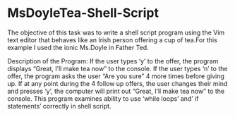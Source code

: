 # MsDoyleTea-Shell-Script

The objective of this task was to write a shell script program using the Vim text editor that behaves like an Irish person offering a cup of tea.For this example I used the ionic Ms.Doyle in Father Ted.

Description of the Program:
If the user types ‘y’ to the offer, the program displays “Great, I’ll make tea now” to the console. If the user types ‘n’ to the offer, the program asks the user “Are you sure” 4 more times before giving up. If at any point during the 4 follow up offers, the user changes their mind and presses ‘y’, the computer will print out “Great, I’ll make tea now” to the console. This program examines ability to use ‘while loops’ and’ if statements’ correctly in shell script. 
